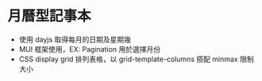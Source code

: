 # 月曆型記事本

- 使用 dayjs 取得每月的日期及星期幾
- MUI 框架使用，EX: Pagination 用於選擇月份
- CSS display grid 排列表格，以 grid-template-columns 搭配 minmax 限制大小
